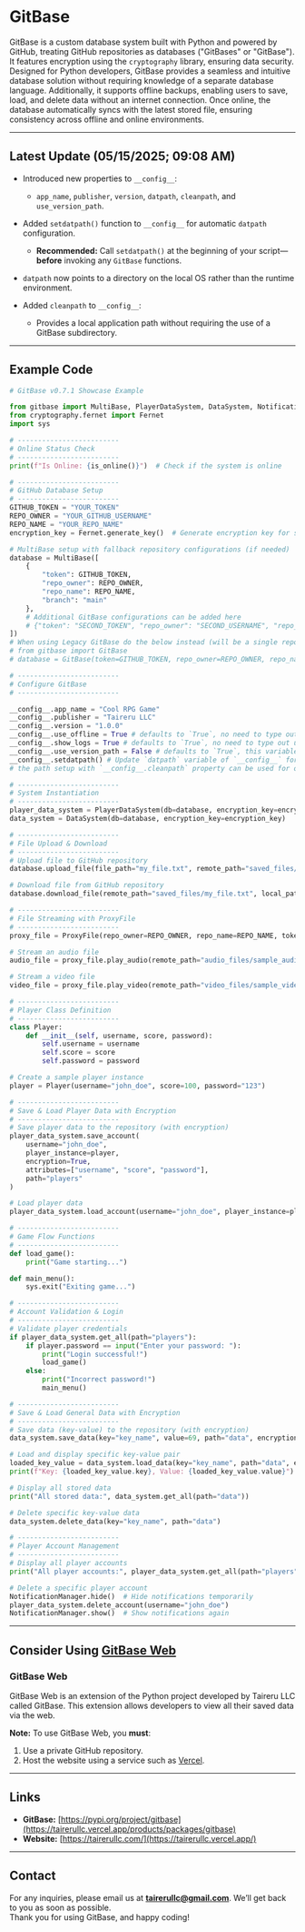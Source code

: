 # GitBase

GitBase is a custom database system built with Python and powered by GitHub, treating GitHub repositories as databases ("GitBases" or "GitBase"). It features encryption using the `cryptography` library, ensuring data security. Designed for Python developers, GitBase provides a seamless and intuitive database solution without requiring knowledge of a separate database language. Additionally, it supports offline backups, enabling users to save, load, and delete data without an internet connection. Once online, the database automatically syncs with the latest stored file, ensuring consistency across offline and online environments.

---

## Latest Update (05/15/2025; 09:08 AM)
* Introduced new properties to `__config__`:

  * `app_name`, `publisher`, `version`, `datpath`, `cleanpath`, and `use_version_path`.

* Added `setdatpath()` function to `__config__` for automatic `datpath` configuration.

  * **Recommended:** Call `setdatpath()` at the beginning of your script—**before** invoking any `GitBase` functions.

* `datpath` now points to a directory on the local OS rather than the runtime environment.

* Added `cleanpath` to `__config__`:

  * Provides a local application path without requiring the use of a GitBase subdirectory.

---

## Example Code

```python
# GitBase v0.7.1 Showcase Example

from gitbase import MultiBase, PlayerDataSystem, DataSystem, NotificationManager, ProxyFile, __config__, is_online
from cryptography.fernet import Fernet
import sys

# -------------------------
# Online Status Check
# -------------------------
print(f"Is Online: {is_online()}")  # Check if the system is online

# -------------------------
# GitHub Database Setup
# -------------------------
GITHUB_TOKEN = "YOUR_TOKEN"
REPO_OWNER = "YOUR_GITHUB_USERNAME"
REPO_NAME = "YOUR_REPO_NAME"
encryption_key = Fernet.generate_key()  # Generate encryption key for secure storage

# MultiBase setup with fallback repository configurations (if needed)
database = MultiBase([
    {
        "token": GITHUB_TOKEN,
        "repo_owner": REPO_OWNER,
        "repo_name": REPO_NAME,
        "branch": "main"
    },
    # Additional GitBase configurations can be added here
    # {"token": "SECOND_TOKEN", "repo_owner": "SECOND_USERNAME", "repo_name": "SECOND_REPO", "branch": "main"}
])
# When using Legacy GitBase do the below instead (will be a single repository)
# from gitbase import GitBase
# database = GitBase(token=GITHUB_TOKEN, repo_owner=REPO_OWNER, repo_name=REPO_NAME)

# -------------------------
# Configure GitBase
# -------------------------

__config__.app_name = "Cool RPG Game"
__config__.publisher = "Taireru LLC"
__config__.version = "1.0.0"
__config__.use_offline = True # defaults to `True`, no need to type out unless you want to set it to `False`
__config__.show_logs = True # defaults to `True`, no need to type out unless you want to set it to `False`
__config__.use_version_path = False # defaults to `True`, this variable will decide if your app path will use a version subdirectory (meaning different versions will have different data)
__config__.setdatpath() # Update `datpath` variable of `__config__` for offline data saving (you can also set it manually via `__config__.datpath = 'path/to/data'`)
# the path setup with `__config__.cleanpath` property can be used for other application needs besides GitBase, it will return a clean path based on your os (ex. Windows -> C:/Users/YourUsername/AppData/Roaming/Taireru LLC/Cool RPG Game/)

# -------------------------
# System Instantiation
# -------------------------
player_data_system = PlayerDataSystem(db=database, encryption_key=encryption_key)
data_system = DataSystem(db=database, encryption_key=encryption_key)

# -------------------------
# File Upload & Download
# -------------------------
# Upload file to GitHub repository
database.upload_file(file_path="my_file.txt", remote_path="saved_files/my_file.txt")

# Download file from GitHub repository
database.download_file(remote_path="saved_files/my_file.txt", local_path="files/my_file.txt")

# -------------------------
# File Streaming with ProxyFile
# -------------------------
proxy_file = ProxyFile(repo_owner=REPO_OWNER, repo_name=REPO_NAME, token=GITHUB_TOKEN, branch="main")

# Stream an audio file
audio_file = proxy_file.play_audio(remote_path="audio_files/sample_audio.wav")

# Stream a video file
video_file = proxy_file.play_video(remote_path="video_files/sample_video.mp4")

# -------------------------
# Player Class Definition
# -------------------------
class Player:
    def __init__(self, username, score, password):
        self.username = username
        self.score = score
        self.password = password

# Create a sample player instance
player = Player(username="john_doe", score=100, password="123")

# -------------------------
# Save & Load Player Data with Encryption
# -------------------------
# Save player data to the repository (with encryption)
player_data_system.save_account(
    username="john_doe",
    player_instance=player,
    encryption=True,
    attributes=["username", "score", "password"],
    path="players"
)

# Load player data
player_data_system.load_account(username="john_doe", player_instance=player, encryption=True)

# -------------------------
# Game Flow Functions
# -------------------------
def load_game():
    print("Game starting...")

def main_menu():
    sys.exit("Exiting game...")

# -------------------------
# Account Validation & Login
# -------------------------
# Validate player credentials
if player_data_system.get_all(path="players"):
    if player.password == input("Enter your password: "):
        print("Login successful!")
        load_game()
    else:
        print("Incorrect password!")
        main_menu()

# -------------------------
# Save & Load General Data with Encryption
# -------------------------
# Save data (key-value) to the repository (with encryption)
data_system.save_data(key="key_name", value=69, path="data", encryption=True)

# Load and display specific key-value pair
loaded_key_value = data_system.load_data(key="key_name", path="data", encryption=True)
print(f"Key: {loaded_key_value.key}, Value: {loaded_key_value.value}")

# Display all stored data
print("All stored data:", data_system.get_all(path="data"))

# Delete specific key-value data
data_system.delete_data(key="key_name", path="data")

# -------------------------
# Player Account Management
# -------------------------
# Display all player accounts
print("All player accounts:", player_data_system.get_all(path="players"))

# Delete a specific player account
NotificationManager.hide()  # Hide notifications temporarily
player_data_system.delete_account(username="john_doe")
NotificationManager.show()  # Show notifications again
```

---

## Consider Using [GitBase Web](https://tairerullc.vercel.app/products/extensions/gitbase-web)

### GitBase Web
GitBase Web is an extension of the Python project developed by Taireru LLC called GitBase. This extension allows developers to view all their saved data via the web. 

**Note:** To use GitBase Web, you **must**:
1. Use a private GitHub repository.
2. Host the website using a service such as [Vercel](https://vercel.com).

---

## Links
- **GitBase:** [https://pypi.org/project/gitbase](https://tairerullc.vercel.app/products/packages/gitbase)
- **Website:** [https://tairerullc.com/](https://tairerullc.vercel.app/)

---

## Contact
For any inquiries, please email us at **tairerullc@gmail.com**. We’ll get back to you as soon as possible.  
Thank you for using GitBase, and happy coding!